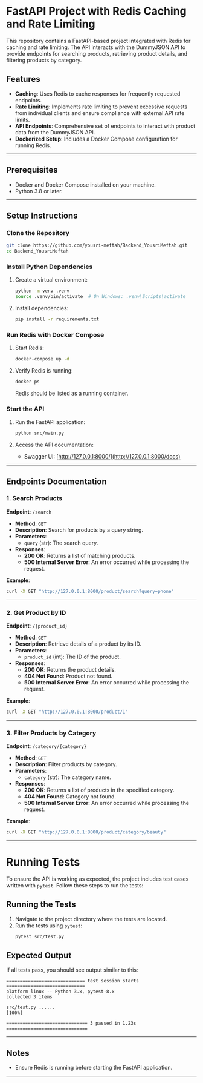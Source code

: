 # FastAPI Project with Redis Caching and Rate Limiting

This repository contains a FastAPI-based project integrated with Redis for caching and rate limiting. The API interacts with the DummyJSON API to provide endpoints for searching products, retrieving product details, and filtering products by category.

## Features
- **Caching**: Uses Redis to cache responses for frequently requested endpoints.
- **Rate Limiting**: Implements rate limiting to prevent excessive requests from individual clients and ensure compliance with external API rate limits.
- **API Endpoints**: Comprehensive set of endpoints to interact with product data from the DummyJSON API.
- **Dockerized Setup**: Includes a Docker Compose configuration for running Redis.

---

## Prerequisites
- Docker and Docker Compose installed on your machine.
- Python 3.8 or later.

---

## Setup Instructions

### Clone the Repository
```bash
git clone https://github.com/yousri-meftah/Backend_YousriMeftah.git
cd Backend_YousriMeftah
```

### Install Python Dependencies
1. Create a virtual environment:
   ```bash
   python -m venv .venv
   source .venv/bin/activate  # On Windows: .venv\Scripts\activate
   ```

2. Install dependencies:
   ```bash
   pip install -r requirements.txt
   ```

### Run Redis with Docker Compose
1. Start Redis:
   ```bash
   docker-compose up -d
   ```

2. Verify Redis is running:
   ```bash
   docker ps
   ```
   Redis should be listed as a running container.

### Start the API
1. Run the FastAPI application:
   ```bash
   python src/main.py
   ```

2. Access the API documentation:
   - Swagger UI: [http://127.0.0.1:8000/](http://127.0.0.1:8000/docs)
   

---

## Endpoints Documentation

### 1. Search Products
**Endpoint**: `/search`
- **Method**: `GET`
- **Description**: Search for products by a query string.
- **Parameters**:
  - `query` (str): The search query.
- **Responses**:
  - **200 OK**: Returns a list of matching products.
  - **500 Internal Server Error**: An error occurred while processing the request.

**Example**:
```bash
curl -X GET "http://127.0.0.1:8000/product/search?query=phone"
```

---

### 2. Get Product by ID
**Endpoint**: `/{product_id}`
- **Method**: `GET`
- **Description**: Retrieve details of a product by its ID.
- **Parameters**:
  - `product_id` (int): The ID of the product.
- **Responses**:
  - **200 OK**: Returns the product details.
  - **404 Not Found**: Product not found.
  - **500 Internal Server Error**: An error occurred while processing the request.

**Example**:
```bash
curl -X GET "http://127.0.0.1:8000/product/1"
```

---

### 3. Filter Products by Category
**Endpoint**: `/category/{category}`
- **Method**: `GET`
- **Description**: Filter products by category.
- **Parameters**:
  - `category` (str): The category name.
- **Responses**:
  - **200 OK**: Returns a list of products in the specified category.
  - **404 Not Found**: Category not found.
  - **500 Internal Server Error**: An error occurred while processing the request.

**Example**:
```bash
curl -X GET "http://127.0.0.1:8000/product/category/beauty"
```

---
# Running Tests

To ensure the API is working as expected, the project includes test cases written with `pytest`. Follow these steps to run the tests:



## Running the Tests
1. Navigate to the project directory where the tests are located.
2. Run the tests using `pytest`:
   ```bash
   pytest src/test.py
   ```

## Expected Output
If all tests pass, you should see output similar to this:
```plaintext
============================= test session starts =============================
platform linux -- Python 3.x, pytest-8.x
collected 3 items

src/test.py ......                                                   [100%]

============================== 3 passed in 1.23s ==============================
```

---

## Notes
- Ensure Redis is running before starting the FastAPI application.
---

